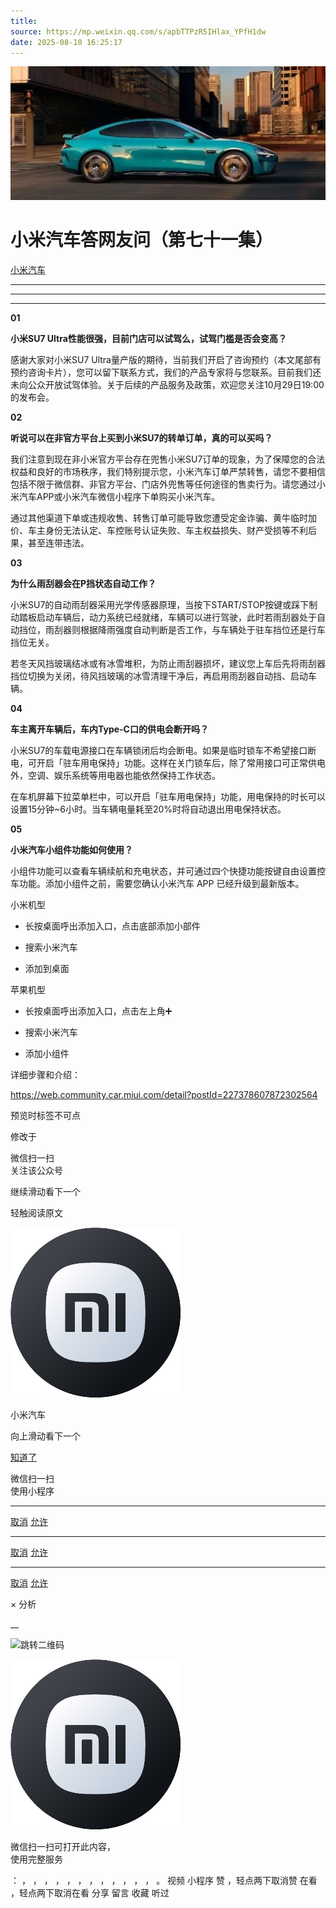 ```yaml
---
title: 
source: https://mp.weixin.qq.com/s/apbTTPzR5IHlax_YPfH1dw
date: 2025-08-10 16:25:17
---
```


![cover_image](images/img_6e7a0233.jpg)


#  小米汽车答网友问（第七十一集）


[ 小米汽车 ](<javascript:void\(0\);>)

______

****  
****

****01****

**小米SU7 Ultra性能很强，目前门店可以试驾么，试驾门槛是否会变高？**

感谢大家对小米SU7 Ultra量产版的期待，当前我们开启了咨询预约（本文尾部有预约咨询卡片），您可以留下联系方式，我们的产品专家将与您联系。目前我们还未向公众开放试驾体验。关于后续的产品服务及政策，欢迎您关注10月29日19:00的发布会。

  

**02**

**听说可以在非官方平台上买到小米SU7的转单订单，真的可以买吗？**

我们注意到现在非小米官方平台存在兜售小米SU7订单的现象，为了保障您的合法权益和良好的市场秩序，我们特别提示您，小米汽车订单严禁转售，请您不要相信包括不限于微信群、非官方平台、门店外兜售等任何途径的售卖行为。请您通过小米汽车APP或小米汽车微信小程序下单购买小米汽车。

通过其他渠道下单或违规收售、转售订单可能导致您遭受定金诈骗、黄牛临时加价、车主身份无法认定、车控账号认证失败、车主权益损失、财产受损等不利后果，甚至连带违法。

  

**03**

**为什么雨刮器会在P挡状态自动工作？**

小米SU7的自动雨刮器采用光学传感器原理，当按下START/STOP按键或踩下制动踏板启动车辆后，动力系统已经就绪，车辆可以进行驾驶，此时若雨刮器处于自动挡位，雨刮器则根据降雨强度自动判断是否工作，与车辆处于驻车挡位还是行车挡位无关。

若冬天风挡玻璃结冰或有冰雪堆积，为防止雨刮器损坏，建议您上车后先将雨刮器挡位切换为关闭，待风挡玻璃的冰雪清理干净后，再启用雨刮器自动挡、启动车辆。

**04**

**车主离开车辆后，车内Type-C口的供电会断开吗？**

小米SU7的车载电源接口在车辆锁闭后均会断电。如果是临时锁车不希望接口断电，可开启「驻车用电保持」功能。这样在关门锁车后，除了常用接口可正常供电外，空调、娱乐系统等用电器也能依然保持工作状态。

在车机屏幕下拉菜单栏中，可以开启「驻车用电保持」功能，用电保持的时长可以设置15分钟~6小时。当车辆电量耗至20%时将自动退出用电保持状态。

  

**05**

**小米汽车小组件功能如何使用？**

小组件功能可以查看车辆续航和充电状态，并可通过四个快捷功能按键自由设置控车功能。添加小组件之前，需要您确认小米汽车 APP 已经升级到最新版本。

小米机型

  * 长按桌面呼出添加入口，点击底部添加小部件

  * 搜索小米汽车

  * 添加到桌面

苹果机型

  * 长按桌面呼出添加入口，点击左上角➕

  * 搜索小米汽车

  * 添加小组件

详细步骤和介绍：

https://web.community.car.miui.com/detail?postId=227378607872302564

  

  

  
  

[](<>)[](<>)

预览时标签不可点

修改于

微信扫一扫  
关注该公众号

继续滑动看下一个

轻触阅读原文

![img_97d833da.jpg](images/img_97d833da.jpg)

小米汽车 

向上滑动看下一个

[知道了](<javascript:;>)

微信扫一扫  
使用小程序

****

[取消](<javascript:void\(0\);>) [允许](<javascript:void\(0\);>)

****

[取消](<javascript:void\(0\);>) [允许](<javascript:void\(0\);>)

****

[取消](<javascript:void\(0\);>) [允许](<javascript:void\(0\);>)

× 分析

__

![跳转二维码]()

![作者头像](images/img_97d833da.jpg)

微信扫一扫可打开此内容，  
使用完整服务

： ， ， ， ， ， ， ， ， ， ， ， ， 。 视频 小程序 赞 ，轻点两下取消赞 在看 ，轻点两下取消在看 分享 留言 收藏 听过
